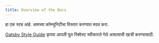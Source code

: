 ```yaml
---
title: Overview of the Docs
---
```


हा एक स्टब आहे. आमच्या कॉम्म्युनिटीचा विस्तार करण्यात मदत करा.

[Gatsby Style Guide](/contributing/gatsby-style-guide/) कृपया आपली पूल रिक्वेस्ट स्वीकारले गेले असल्याची खात्री करण्यासाठी.
